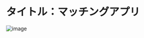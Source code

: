 # タイトル：マッチングアプリ

![image](https://user-images.githubusercontent.com/105050060/220828983-6cbe5115-ef10-42a2-a5a2-6155b38ab715.png)


